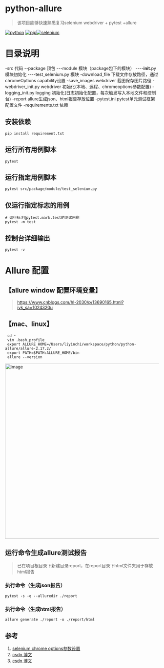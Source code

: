 # python-allure

>该项目能够快速熟悉复习selenium webdriver + pytest +allure


[![python](https://img.shields.io/badge/python-3.7-green.svg)](https://www.python.org/downloads/release/python-374/) [![pip](https://img.shields.io/badge/pip-22.0.4-yellow.svg)](https://pip.pypa.io/en/stable/)[![selenium](https://img.shields.io/badge/selenium-v4.1.0-blue.svg)](https://pypi.org/project/selenium/)

# 目录说明
-src                    代码
--package               顶包
---module               模块（package包下的模块）
----__init__.py         模块初始化
----test_selenium.py    模块
-download_file          下载文件存放路径，通过chromeOptions capability设置
-save_images            webdriver 截图保存图片路径
-webdriver_init.py      webdriver 初始化(本地、远程、chromeoptions参数配置)
-logging_init.py        logging 初始化(日志初始化配置，每次触发写入本地文件和控制台)
-report                 allure生成json、html报告存放位置
-pytest.ini             pytest单元测试框架配置文件
-requirements.txt       依赖

## 安装依赖

```shell
pip install requirement.txt
```

## 运行所有用例脚本
```shell
pytest
```

## 运行指定用例脚本

```shell
pytest src/package/module/test_selenium.py
```

## 仅运行指定标志的用例
```shell
# 运行标注@pytest.mark.test的测试用例
pytest -m test
```
## 控制台详细输出

```shell
pytest -v
```

# Allure 配置

## 【allure window 配置环境变量】
>https://www.cnblogs.com/hl-2030/p/13690165.html?ivk_sa=1024320u

## 【mac、linux】

```shell
 cd ~
 vim .bash_profile 
 export ALLURE_HOME=/Users/liyinchi/workspace/python/python-allure/allure-2.17.2/
 export PATH=$PATH:ALLURE_HOME/bin
 allure --version
```
<img width="573" alt="image" src="https://user-images.githubusercontent.com/19643260/158354024-69672ffc-2d11-4625-90b2-dd68efc196ab.png">

## 运行命令生成allure测试报告

>已在项目根目录下新建目录report，在report目录下html文件夹用于存放html报告

### 执行命令（生成json报告）

```shell
pytest -s -q --alluredir ./report
```

### 执行命令（生成html报告）
```shell
allure generate ./report -o ./report/html
```


## 参考

1. [selenium chrome options参数设置](https://note.youdao.com/s/ER8jfnYo)
2. [csdn 博文](https://www.cnblogs.com/guapitomjoy/p/12150416.html)
3. [csdn 博文](https://www.cnblogs.com/clement-jiao/p/10889234.html)

